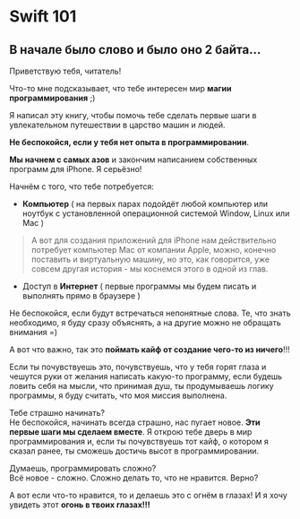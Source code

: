 # Swift 101

## В начале было слово и было оно 2 байта...

Приветствую тебя, читатель!

Что-то мне подсказывает, что тебе интересен мир **магии программирования** ;)
  
Я написал эту книгу, чтобы помочь тебе сделать первые шаги в увлекательном путешествии в царство машин и людей.

**Не беспокойся, если у тебя нет опыта в программировании**.

**Мы начнем с самых азов** и закончим написанием собственных программ для iPhone. Я серьёзно!

Начнём с того, что тебе потребуется:

* **Компьютер** ( на первых парах подойдёт любой компьютер или ноутбук с установленной операционной системой Window, Linux или Mac )  
> А вот для создания приложений для iPhone нам действительно потребует компьютер Mac от компании Apple, можно, конечно поставить и виртуальную машину, но это, как говорится, уже совсем другая история - мы коснемся этого в одной из глав.

* Доступ в **Интернет** ( первые программы мы будем писать и выполнять прямо в браузере )

Не беспокойся, если будут встречаться непонятные слова. Те, что знать необходимо, я буду сразу объяснять, а на другие можно не обращать внимания =)

А вот что важно, так это **поймать кайф от создание чего-то из ничего**!!!

Если ты почувствуешь это, почувствуешь, что у тебя горят глаза и чешутся руки от желания написать какую-то программу, если будешь ловить себя на мысли, что принимая душ, ты продумываешь логику программы, я буду считать, что моя миссия выполнена.

Тебе страшно начинать?  
Не беспокойся, начинать всегда страшно, нас пугает новое. **Эти первые шаги мы сделаем вместе**. Я открою тебе дверь в мир программирования и, если ты почувствуешь тот кайф, о котором я сказал ранее, ты сможешь достичь высот в программировании.

Думаешь, программировать сложно?  
Всё новое - сложно.
Сложно делать то, что не нравится. Верно?

А вот если что-то нравится, то и делаешь это с огнём в глазах!
И я хочу увидеть этот **огонь в твоих глазах!!!** 
